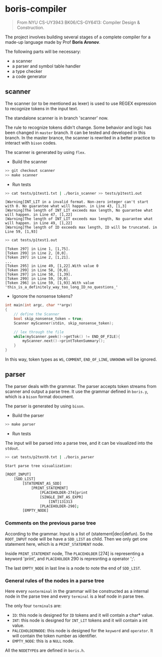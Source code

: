 # boris-compiler

> From NYU CS-UY3943 BK06/CS-GY6413: Compiler Design & Construction.

The project involves building several stages of a complete compiler for a made-up language made by Prof **Boris Aronov**. 


The following parts will be necessary:

- a scanner 
- a parser and symbol table handler
- a type checker
- a code generator

## scanner

The scanner (or to be mentioned as lexer) is used to use REGEX expression to recognize tokens in the input text.

The standalone scanner is in branch 'scanner' now. 

The rule to recognize tokens didn't change. Some behavior and logic has been changed in `master` branch. It can be tested and developed in this branch. In the master brance, the scanner is rewrited in a better practice to interact with `bison` codes. 

The scanner is generated by using `flex`.

- Build the scanner

~~~ bash
>> git checkout scanner
>> make scanner
~~~

- Run tests

~~~ bash
>> cat tests/p1test1.txt | ./boris_scanner >> tests/p1test1.out
~~~
~~~
[Warning]INT_LIT in a invalid format. Non-zero integer can't start with 0. No guarantee what will happen. in Line 43, [1,3]
[Warning]The length of INT_LIT exceeds max length, No guarantee what will happen. in Line 47, [1,22]
[Warning]The length of INT_LIT exceeds max length, No guarantee what will happen. in Line 49, [1,22]
[Warning]The length of ID exceeds max length, ID will be truncated. in Line 59, [1,93]
~~~
~~~ bash
>> cat tests/p1test1.out
~~~
~~~
[Token 297] in Line 1, [1,75].
[Token 299] in Line 2, [0,0].
[Token 297] in Line 2, [1,21].
...
[Token 295] in Line 49, [1,22].With value 0
[Token 299] in Line 58, [0,0].
[Token 297] in Line 58, [1,39].
[Token 299] in Line 59, [0,0].
[Token 296] in Line 59, [1,93].With value 'this_is_a_definitely_way_too_long_ID_no_questions_'
~~~

- Igonore the nonsense tokens?

~~~cpp
int main(int argc, char **argv)
{
    // define the Scanner
    bool skip_nonsense_token = true;
    Scanner myScanner(stdin, skip_nonsense_token);

    // lex through the file
    while(myScanner.peek()->getTok() != END_OF_FILE){
        myScanner.next()->printTokenSummary();
    }
}
~~~

In this way, token types as `WS`, `COMMENT`, `END_OF_LINE`, `UNKNOWN` will be ignored.


## parser

The parser deals with the grammar. The parser accepts token streams from scanner and output a parse tree. It use the grammar defined in `boris.y`, which is a `bison` format document.

The parser is generated by using `bison`.

- Build the parser

~~~ bash
>> make parser
~~~

- Run tests

The input will be parsed into a parse tree, and it can be visualized into the `stdout`.
~~~ bash
>> cat tests/p2test0.txt | ./boris_parser 

Start parse tree visualization:

[ROOT_INPUT]
    [SDD_LIST]
        [STATEMENT_AS_SDD]
            [PRINT_STATEMENT]
                [PLACEHOLDER-274]print
                [SINGLE_INT_AS_EXPR]
                    [INT]131313
                [PLACEHOLDER-290];
        [EMPTY_NODE]
~~~


### Comments on the previous parse tree

According to the grammar. Input is a list of (statement|decl|defun). So the `ROOT_INPUT` node will be have a `SDD_LIST` as child. Then we only get one statement here, which is a `PRINT_STATEMENT` node. 

Inside `PRINT_STATEMENT` node, The `PLACEHOLDER` [274] is representing a keyword 'print', and `PLACEHOLDER` 290 is represnting a operator ';'.

The last `EMPTY_NODE` in last line is a node to note the end of `SDD_LIST`.

### General rules of the nodes in a parse tree

Here every `nonterminal` in the grammar will be constructed as a internal node in the parse tree and every `terminal` is a leaf node in parse tree.

The only four `terminal`s are:

- `ID`: this node is designed for `ID` tokens and it will contain a char* value.
- `INT`: this node is designed for `INT_LIT` tokens and it will contain a int value.
- `PALCEHOLDERNODE`: this node is designed for the `keyword` and `operator`. It will contain the token number as identifier.
- `EMPTY_NODE`: this is a `NULL` node.

All the `NODETYPE`s are defined in `boris.h`.
